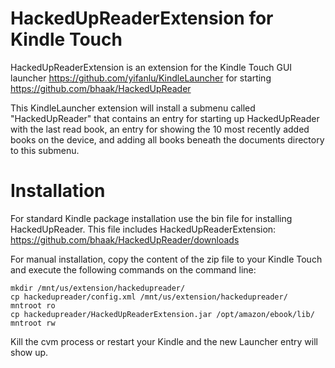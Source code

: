 HackedUpReaderExtension for Kindle Touch
========================================

HackedUpReaderExtension is an extension for the Kindle Touch GUI
launcher https://github.com/yifanlu/KindleLauncher
for starting https://github.com/bhaak/HackedUpReader

This KindleLauncher extension will install a submenu called
"HackedUpReader" that contains an entry for starting up
HackedUpReader with the last read book, an entry for showing
the 10 most recently added books on the device, and adding
all books beneath the documents directory to this submenu.


Installation
============
For standard Kindle package installation use the bin file for
installing HackedUpReader. This file includes HackedUpReaderExtension:
https://github.com/bhaak/HackedUpReader/downloads


For manual installation, copy the content of the zip file to your
Kindle Touch and execute the following commands on the command
line:

    mkdir /mnt/us/extension/hackedupreader/
    cp hackedupreader/config.xml /mnt/us/extension/hackedupreader/
    mntroot ro
    cp hackedupreader/HackedUpReaderExtension.jar /opt/amazon/ebook/lib/
    mntroot rw

Kill the cvm process or restart your Kindle and the new Launcher entry will
show up.
